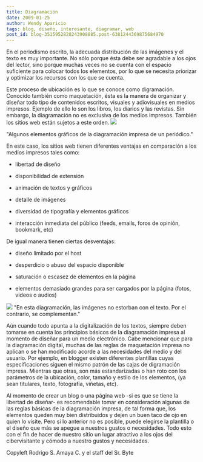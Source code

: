 ```yaml
---
title: Diagramación
date: 2009-01-25
author: Wendy Aparicio
tags: blog, diseño, interesante, diagramar, web
post_id: blog-3515952828243908885.post-6381244369875684970
---
```


En el periodismo escrito, la adecuada distribución de las imágenes y el texto es muy importante. No sólo porque ésta debe ser agradable a los ojos del lector, sino porque muchas veces no se cuenta con el espacio suficiente para colocar todos los elementos, por lo que se necesita priorizar y optimizar los recursos con los que se cuenta.

Este proceso de ubicación es lo que se conoce como digramación. Conocido también como maquetación, ésta es la manera de organizar y diseñar todo tipo de contenidos escritos, visuales y adiovisuales en medios impresos. Ejemplo de ello lo son los libros, los diarios y las revistas. Sin embargo, la diagramación no es exclusiva de los medios impresos. También los sitios web están sujetos a este orden.
![](https://3.bp.blogspot.com/_JbB9KsZ238w/SXlDXJjnoBI/AAAAAAAAATU/u-Ak9x-R4uI/s320/peri1.jpg)

"Algunos elementos gráficos de la diagramación impresa de un
periódico."

En este caso, los sitios web tienen diferentes ventajas en comparación a los medios impresos tales como:

- libertad de diseño

- disponibilidad de extensión

- animación de textos y gráficos

- detalle de imágenes

- diversidad de tipografía y elementos gráficos

- interacción inmediata del público (feeds, emails, foros de opinión, bookmark, etc)

De igual manera tienen ciertas desventajas:

- diseño limitado por el host

- desperdicio o abuso del espacio disponible

- saturación o escasez de elementos en la página

- elementos demasiado grandes para ser cargados por la página (fotos, videos o audios)

![](https://4.bp.blogspot.com/_JbB9KsZ238w/SXlCpy6p7gI/AAAAAAAAATM/WBOYAiRAJCM/s320/untitled.bmp)
"En esta diagramación, las
imágenes no estorban con el texto. Por el contrario, se complementan."

Aún cuando todo apunta a la digitalización de los textos, siempre deben tomarse en cuenta los principios básicos de la diagramación impresa al momento de diseñar para un medio electrónico. Cabe mencionar que para la diagramación digital, muchas de las reglas de maquetación impresa no aplican o se han modificado acorde a las necesidades del medio y del usuario. Por ejemplo, en blogger existen diferentes plantillas cuyas especificaciones siguen el mismo patrón de las cajas de digramación impresa. Mientras que otras, son más estandarizadas o han roto con los parámetros de la ubicación, color, tamaño y estilo de los elementos, (ya sean titulares, texto, fotografía, viñetas, etc).

Al momento de crear un blog o una página web -si es que se tiene la libertad de diseñar- es recomendable tomar en consideración algunas de las reglas básicas de la diagramación impresa, de tal forma que, los elementos queden muy bien distribuidos y dejen un buen taco de ojo en quien lo visite. Pero si lo anterior no es posible, puede elegirse la plantilla o el diseño que más se apegue a nuestros gustos o necesidades. Todo esto con el fin de hacer de nuestro sitio un lugar atractivo a los ojos del cibervisitante y cómodo a nuestro gustos y necesidades.

Copyleft Rodrigo S. Amaya C. y el staff del Sr. Byte
